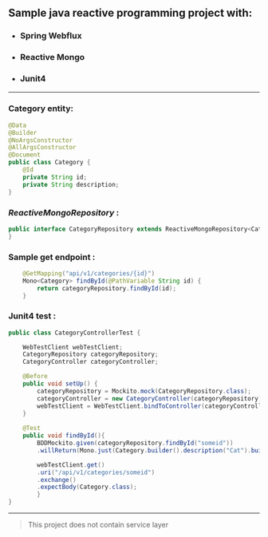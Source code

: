 ## Sample java reactive programming project with:

* ### Spring Webflux
* ### Reactive Mongo
* ### Junit4

---

### Category entity:
```java
@Data
@Builder
@NoArgsConstructor
@AllArgsConstructor
@Document
public class Category {
    @Id
    private String id;
    private String description;
}
```

### __*ReactiveMongoRepository*__ :

```java 
public interface CategoryRepository extends ReactiveMongoRepository<Category, String> {
}
```

### Sample get endpoint :

```java 
    @GetMapping("api/v1/categories/{id}")
    Mono<Category> findById(@PathVariable String id) {
        return categoryRepository.findById(id);
    }
```

### Junit4 test :

```java
public class CategoryControllerTest {

    WebTestClient webTestClient;
    CategoryRepository categoryRepository;
    CategoryController categoryController;

    @Before
    public void setUp() {
        categoryRepository = Mockito.mock(CategoryRepository.class);
        categoryController = new CategoryController(categoryRepository);
        webTestClient = WebTestClient.bindToController(categoryController).build();
    }
    
    @Test
    public void findById(){
        BDDMockito.given(categoryRepository.findById("someid"))
        .willReturn(Mono.just(Category.builder().description("Cat").build()));

        webTestClient.get()
        .uri("/api/v1/categories/someid")
        .exchange()
        .expectBody(Category.class);
        } 
}
```

---
> This project does not contain service layer